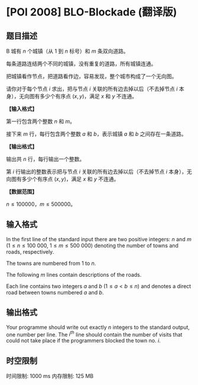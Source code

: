 # [POI 2008] BLO-Blockade (翻译版)

## 题目描述

B 城有 $n$ 个城镇（从 $1$ 到 $n$ 标号）和 $m$ 条双向道路。

每条道路连结两个不同的城镇，没有重复的道路，所有城镇连通。


把城镇看作节点，把道路看作边，容易发现，整个城市构成了一个无向图。

请你对于每个节点 $i$ 求出，把与节点 $i$ 关联的所有边去掉以后（不去掉节点 $i$ 本身），无向图有多少个有序点 $(x,y)$，满足 $x$ 和 $y$ 不连通。

**【输入格式】**

第一行包含两个整数 $n$ 和 $m$。

接下来 $m$ 行，每行包含两个整数 $a$ 和 $b$，表示城镇 $a$ 和 $b$ 之间存在一条道路。

**【输出格式】**

输出共 $n$ 行，每行输出一个整数。

第 $i$ 行输出的整数表示把与节点 $i$ 关联的所有边去掉以后（不去掉节点 $i$ 本身），无向图有多少个有序点 $(x,y)$，满足 $x$ 和 $y$ 不连通。

**【数据范围】**

$n\le 100000$，$m\le500000$。

## 输入格式

In the first line of the standard input there are two positive    integers: $n$ and $m$ ($1\le n\le 100\ 000$, $1\le m\le 500\ 000$) denoting the number of towns and roads, respectively.

The towns are numbered from 1 to $n$.

The following $m$ lines contain descriptions of the roads.

Each line contains two integers $a$ and $b$ ($1\le a<b\le n$) and    denotes a direct road between towns numbered $a$ and $b$.


## 输出格式

Your programme should write out exactly $n$ integers to the standard    output, one number per line. The $i^{th}$ line should contain the number    of visits that could not take place if the programmers blocked the town    no. $i$.


## 时空限制

时间限制: 1000 ms
内存限制: 125 MB
